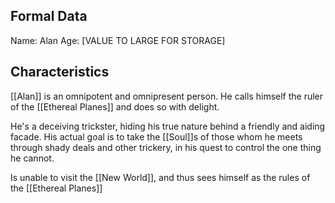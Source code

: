 ## Formal Data
Name: Alan
Age: \[VALUE TO LARGE FOR STORAGE]

## Characteristics
[[Alan]] is an omnipotent and omnipresent person. He calls himself the ruler of the [[Ethereal Planes]] and does so with delight.

He's a deceiving trickster, hiding his true nature behind a friendly and aiding facade. His actual goal is to take the [[Soul]]s of those whom he meets through shady deals and other trickery, in his quest to control the one thing he cannot.

Is unable to visit the [[New World]], and thus sees himself as the rules of the [[Ethereal Planes]]
